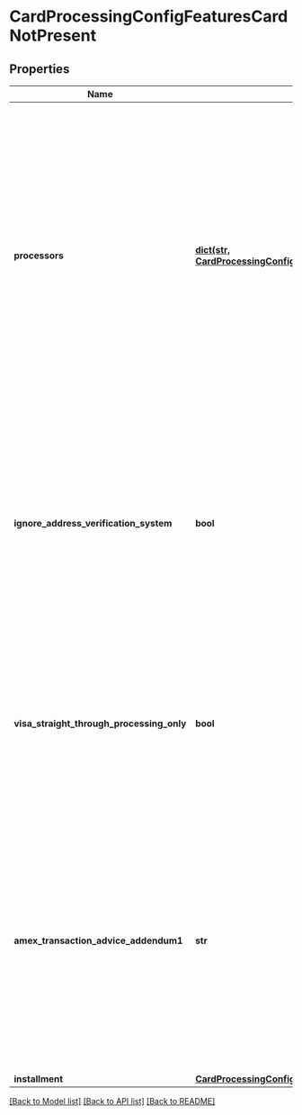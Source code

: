 # CardProcessingConfigFeaturesCardNotPresent

## Properties
Name | Type | Description | Notes
------------ | ------------- | ------------- | -------------
**processors** | [**dict(str, CardProcessingConfigFeaturesCardNotPresentProcessors)**](CardProcessingConfigFeaturesCardNotPresentProcessors.md) | e.g. * amexdirect * barclays2 * CUP * EFTPOS * fdiglobal * gpx * smartfdc * tsys * vero * VPC  For VPC, CUP and EFTPOS processors, replace the processor name from VPC or CUP or EFTPOS to the actual processor name in the sample request. e.g. replace VPC with &amp;lt;your vpc processor&amp;gt;  | [optional] 
**ignore_address_verification_system** | **bool** | Flag for a sale request that indicates whether to allow the capture service to run even when the authorization receives an AVS decline. Applicable for VPC, FDI Global (fdiglobal), GPX (gpx) and GPN (gpn) processors. | [optional] 
**visa_straight_through_processing_only** | **bool** | Indicates if a merchant is enabled for Straight Through Processing - B2B invoice payments. Applicable for FDI Global (fdiglobal), TSYS (tsys), VPC and GPX (gpx) processors. | [optional] 
**amex_transaction_advice_addendum1** | **str** | Advice addendum field. It is used to display descriptive information about a transaction on customer&#39;s American Express card statement. Applicable for TSYS (tsys), FDI Global (fdiglobal) and American Express Direct (amexdirect) processors. | [optional] 
**installment** | [**CardProcessingConfigFeaturesCardNotPresentInstallment**](CardProcessingConfigFeaturesCardNotPresentInstallment.md) |  | [optional] 

[[Back to Model list]](../README.md#documentation-for-models) [[Back to API list]](../README.md#documentation-for-api-endpoints) [[Back to README]](../README.md)


